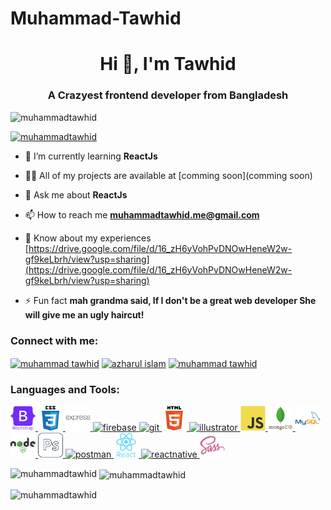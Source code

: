# Muhammad-Tawhid

<h1 align="center">Hi 👋, I'm Tawhid</h1>
<h3 align="center">A Crazyest frontend developer from Bangladesh</h3>

<p align="left"> <img src="https://komarev.com/ghpvc/?username=muhammadtawhid&label=Profile%20views&color=0e75b6&style=flat" alt="muhammadtawhid" /> </p>

<p align="left"> <a href="https://github.com/ryo-ma/github-profile-trophy"><img src="https://github-profile-trophy.vercel.app/?username=muhammadtawhid" alt="muhammadtawhid" /></a> </p>

- 🌱 I’m currently learning **ReactJs**

- 👨‍💻 All of my projects are available at [comming soon](comming soon)

- 💬 Ask me about **ReactJs**

- 📫 How to reach me **muhammadtawhid.me@gmail.com**

- 📄 Know about my experiences [https://drive.google.com/file/d/16_zH6yVohPvDNOwHeneW2w-gf9keLbrh/view?usp=sharing](https://drive.google.com/file/d/16_zH6yVohPvDNOwHeneW2w-gf9keLbrh/view?usp=sharing)

- ⚡ Fun fact **mah grandma said, If I don't be a great web developer She will give me an ugly haircut!**

<h3 align="left">Connect with me:</h3>
<p align="left">
<a href="https://linkedin.com/in/muhammad tawhid" target="blank"><img align="center" src="https://raw.githubusercontent.com/rahuldkjain/github-profile-readme-generator/neutral-icons/src/images/icons/Social/linked-in-alt.svg" alt="muhammad tawhid" height="30" width="40" /></a>
<a href="https://fb.com/azharul islam" target="blank"><img align="center" src="https://raw.githubusercontent.com/rahuldkjain/github-profile-readme-generator/neutral-icons/src/images/icons/Social/facebook.svg" alt="azharul islam" height="30" width="40" /></a>
<a href="https://instagram.com/muhammad tawhid" target="blank"><img align="center" src="https://raw.githubusercontent.com/rahuldkjain/github-profile-readme-generator/neutral-icons/src/images/icons/Social/instagram.svg" alt="muhammad tawhid" height="30" width="40" /></a>
</p>

<h3 align="left">Languages and Tools:</h3>
<p align="left"> <a href="https://getbootstrap.com" target="_blank"> <img src="https://raw.githubusercontent.com/devicons/devicon/master/icons/bootstrap/bootstrap-plain-wordmark.svg" alt="bootstrap" width="40" height="40"/> </a> <a href="https://www.w3schools.com/css/" target="_blank"> <img src="https://raw.githubusercontent.com/devicons/devicon/master/icons/css3/css3-original-wordmark.svg" alt="css3" width="40" height="40"/> </a> <a href="https://expressjs.com" target="_blank"> <img src="https://raw.githubusercontent.com/devicons/devicon/master/icons/express/express-original-wordmark.svg" alt="express" width="40" height="40"/> </a> <a href="https://firebase.google.com/" target="_blank"> <img src="https://www.vectorlogo.zone/logos/firebase/firebase-icon.svg" alt="firebase" width="40" height="40"/> </a> <a href="https://git-scm.com/" target="_blank"> <img src="https://www.vectorlogo.zone/logos/git-scm/git-scm-icon.svg" alt="git" width="40" height="40"/> </a> <a href="https://www.w3.org/html/" target="_blank"> <img src="https://raw.githubusercontent.com/devicons/devicon/master/icons/html5/html5-original-wordmark.svg" alt="html5" width="40" height="40"/> </a> <a href="https://www.adobe.com/in/products/illustrator.html" target="_blank"> <img src="https://www.vectorlogo.zone/logos/adobe_illustrator/adobe_illustrator-icon.svg" alt="illustrator" width="40" height="40"/> </a> <a href="https://developer.mozilla.org/en-US/docs/Web/JavaScript" target="_blank"> <img src="https://raw.githubusercontent.com/devicons/devicon/master/icons/javascript/javascript-original.svg" alt="javascript" width="40" height="40"/> </a> <a href="https://www.mongodb.com/" target="_blank"> <img src="https://raw.githubusercontent.com/devicons/devicon/master/icons/mongodb/mongodb-original-wordmark.svg" alt="mongodb" width="40" height="40"/> </a> <a href="https://www.mysql.com/" target="_blank"> <img src="https://raw.githubusercontent.com/devicons/devicon/master/icons/mysql/mysql-original-wordmark.svg" alt="mysql" width="40" height="40"/> </a> <a href="https://nodejs.org" target="_blank"> <img src="https://raw.githubusercontent.com/devicons/devicon/master/icons/nodejs/nodejs-original-wordmark.svg" alt="nodejs" width="40" height="40"/> </a> <a href="https://www.photoshop.com/en" target="_blank"> <img src="https://raw.githubusercontent.com/devicons/devicon/master/icons/photoshop/photoshop-line.svg" alt="photoshop" width="40" height="40"/> </a> <a href="https://postman.com" target="_blank"> <img src="https://www.vectorlogo.zone/logos/getpostman/getpostman-icon.svg" alt="postman" width="40" height="40"/> </a> <a href="https://reactjs.org/" target="_blank"> <img src="https://raw.githubusercontent.com/devicons/devicon/master/icons/react/react-original-wordmark.svg" alt="react" width="40" height="40"/> </a> <a href="https://reactnative.dev/" target="_blank"> <img src="https://reactnative.dev/img/header_logo.svg" alt="reactnative" width="40" height="40"/> </a> <a href="https://sass-lang.com" target="_blank"> <img src="https://raw.githubusercontent.com/devicons/devicon/master/icons/sass/sass-original.svg" alt="sass" width="40" height="40"/> </a> </p>

<p><img align="left" src="https://github-readme-stats.vercel.app/api/top-langs?username=muhammadtawhid&show_icons=true&locale=en&layout=compact" alt="muhammadtawhid" /></p>

<p>&nbsp;<img align="center" src="https://github-readme-stats.vercel.app/api?username=muhammadtawhid&show_icons=true&locale=en" alt="muhammadtawhid" /></p>

<p><img align="center" src="https://github-readme-streak-stats.herokuapp.com/?user=muhammadtawhid&" alt="muhammadtawhid" /></p>
